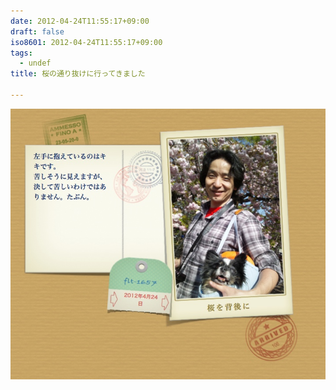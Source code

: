 ```yaml
---
date: 2012-04-24T11:55:17+09:00
draft: false
iso8601: 2012-04-24T11:55:17+09:00
tags:
  - undef
title: 桜の通り抜けに行ってきました

---
```


![](/assets/images/1335236121595)
